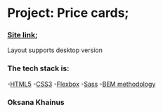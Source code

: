 # Project: Price cards;
### [Site link](https://oksanas1.github.io/price-card/);

Layout supports desktop version

### The tech stack is:

-[HTML5](https://en.wikipedia.org/wiki/HTML5)
-[CSS3]((https://en.wikipedia.org/wiki/CSS))
-[Flexbox](https://en.wikipedia.org/wiki/CSS_Flexible_Box_Layout)
-[Sass](https://sass-lang.com/)
-[BEM methodology](https://en.bem.info/methodology/)

### Oksana Khainus 

